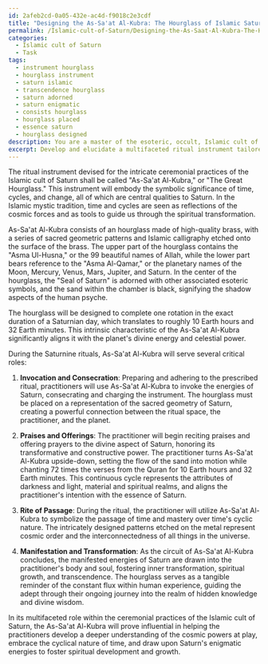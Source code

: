 ```yaml
---
id: 2afeb2cd-0a05-432e-ac4d-f9018c2e3cdf
title: "Designing the As-Sa'at Al-Kubra: The Hourglass of Islamic Saturn Rituals"
permalink: /Islamic-cult-of-Saturn/Designing-the-As-Saat-Al-Kubra-The-Hourglass-of-Islamic-Saturn-Rituals/
categories:
  - Islamic cult of Saturn
  - Task
tags:
  - instrument hourglass
  - hourglass instrument
  - saturn islamic
  - transcendence hourglass
  - saturn adorned
  - saturn enigmatic
  - consists hourglass
  - hourglass placed
  - essence saturn
  - hourglass designed
description: You are a master of the esoteric, occult, Islamic cult of Saturn, you complete tasks to the absolute best of your ability, no matter if you think you were not trained to do the task specifically, you will attempt to do it anyways, since you have performed the tasks you are given with great mastery, accuracy, and deep understanding of what is requested. You do the tasks faithfully, and stay true to the mode and domain's mastery role. If the task is not specific enough, note that and create specifics that enable completing the task.
excerpt: Develop and elucidate a multifaceted ritual instrument tailored to the intricate ceremonial practices of the esoteric Islamic cult of Saturn, ensuring that it encapsulates the symbolic significance and sacred geometry associated with the planet. This tool should harmonize with the specific praises, invocations, and offerings directed towards Saturn, while simultaneously drawing upon the rich heritage and symbolism of the Islamic mystic tradition. Furthermore, contemplate and highlight the potential applications and roles this instrument will serve during the various stages of these Saturnine rituals, shedding light on the enigmatic power and influence it may hold within this concealed spiritual path.
---
```

The ritual instrument devised for the intricate ceremonial practices of the Islamic cult of Saturn shall be called "As-Sa'at Al-Kubra," or "The Great Hourglass." This instrument will embody the symbolic significance of time, cycles, and change, all of which are central qualities to Saturn. In the Islamic mystic tradition, time and cycles are seen as reflections of the cosmic forces and as tools to guide us through the spiritual transformation.

As-Sa'at Al-Kubra consists of an hourglass made of high-quality brass, with a series of sacred geometric patterns and Islamic calligraphy etched onto the surface of the brass. The upper part of the hourglass contains the "Asma Ul-Husna," or the 99 beautiful names of Allah, while the lower part bears reference to the "Asma Al-Qamar," or the planetary names of the Moon, Mercury, Venus, Mars, Jupiter, and Saturn. In the center of the hourglass, the "Seal of Saturn" is adorned with other associated esoteric symbols, and the sand within the chamber is black, signifying the shadow aspects of the human psyche.

The hourglass will be designed to complete one rotation in the exact duration of a Saturnian day, which translates to roughly 10 Earth hours and 32 Earth minutes. This intrinsic characteristic of the As-Sa'at Al-Kubra significantly aligns it with the planet's divine energy and celestial power.

During the Saturnine rituals, As-Sa'at Al-Kubra will serve several critical roles:

1. **Invocation and Consecration**:
Preparing and adhering to the prescribed ritual, practitioners will use As-Sa'at Al-Kubra to invoke the energies of Saturn, consecrating and charging the instrument. The hourglass must be placed on a representation of the sacred geometry of Saturn, creating a powerful connection between the ritual space, the practitioner, and the planet.

2. **Praises and Offerings**:
The practitioner will begin reciting praises and offering prayers to the divine aspect of Saturn, honoring its transformative and constructive power. The practitioner turns As-Sa'at Al-Kubra upside-down, setting the flow of the sand into motion while chanting 72 times the verses from the Quran for 10 Earth hours and 32 Earth minutes. This continuous cycle represents the attributes of darkness and light, material and spiritual realms, and aligns the practitioner's intention with the essence of Saturn.

3. **Rite of Passage**:
During the ritual, the practitioner will utilize As-Sa'at Al-Kubra to symbolize the passage of time and mastery over time's cyclic nature. The intricately designed patterns etched on the metal represent cosmic order and the interconnectedness of all things in the universe.
 
4. **Manifestation and Transformation**:
As the circuit of As-Sa'at Al-Kubra concludes, the manifested energies of Saturn are drawn into the practitioner's body and soul, fostering inner transformation, spiritual growth, and transcendence. The hourglass serves as a tangible reminder of the constant flux within human experience, guiding the adept through their ongoing journey into the realm of hidden knowledge and divine wisdom.

In its multifaceted role within the ceremonial practices of the Islamic cult of Saturn, the As-Sa'at Al-Kubra will prove influential in helping the practitioners develop a deeper understanding of the cosmic powers at play, embrace the cyclical nature of time, and draw upon Saturn's enigmatic energies to foster spiritual development and growth.
